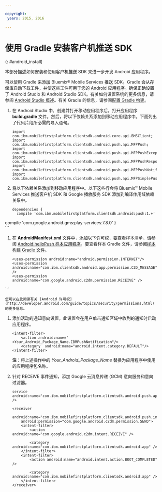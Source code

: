 ```yaml
---

copyright:
 years: 2015, 2016

---
```


# 使用 Gradle 安装客户机推送 SDK
{: #android_install}

本部分描述如何安装和使用客户机推送 SDK 来进一步开发 Android 应用程序。

可以使用 Gradle 来添加 Bluemix® Mobile Services 推送 SDK。Gradle 会从存储库自动下载工件，并使这些工件可用于您的 Android 应用程序。确保正确设置了 Android Studio 和 Android Studio SDK。有关如何设置系统的更多信息，请参阅 [Android Studio 概述](https://developer.android.com/tools/studio/index.html)。有关 Gradle 的信息，请参阅[配置 Gradle 构建](http://developer.android.com/tools/building/configuring-gradle.html)。

1. 在 Android Studio 中，创建并打开移动应用程序后，打开应用程序 **build.gradle** 文件。然后，将以下依赖关系添加到移动应用程序中。下面列出了代码片段所必需的导入语句。

	```
	import com.ibm.mobilefirstplatform.clientsdk.android.core.api.BMSClient;
	import com.ibm.mobilefirstplatform.clientsdk.android.push.api.MFPPush;
	import com.ibm.mobilefirstplatform.clientsdk.android.push.api.MFPPushException;
	import com.ibm.mobilefirstplatform.clientsdk.android.push.api.MFPPushResponseListener;
	import com.ibm.mobilefirstplatform.clientsdk.android.push.api.MFPPushNotificationListener;
	import com.ibm.mobilefirstplatform.clientsdk.android.push.api.MFPSimplePushNotification;
	```


1. 将以下依赖关系添加到移动应用程序中。以下这些行会将 Bluemix™ Mobile Services 推送客户机 SDK 和 Google 播放服务 SDK 添加到编译作用域依赖关系中。

	```
	dependencies {
	  compile 'com.ibm.mobilefirstplatform.clientsdk.android:push:1.+' 
compile 'com.google.android.gms:play-services:7.8.0' 
}  
	```
1. 在 **AndroidManifest.xml** 文件中，添加以下许可权，要查看样本清单，请参阅 [Android helloPush 样本应用程序](https://github.com/ibm-bluemix-mobile-services/bms-samples-android-hellopush/blob/master/helloPush/app/src/main/AndroidManifest.xml)。要查看样本 Gradle 文件，请参阅[样本构建 Gradle 文件](https://github.com/ibm-bluemix-mobile-services/bms-samples-android-hellopush/blob/master/helloPush/app/build.gradle)。

	```
	<uses-permission android:name="android.permission.INTERNET"/>
	<uses-permission android:name="com.ibm.clientsdk.android.app.permission.C2D_MESSAGE" />
	<uses-permission android:name="com.google.android.c2dm.permission.RECEIVE" />
<uses-permission android:name="android.permission.WAKE_LOCK" />
<uses-permission android:name="android.permission.GET_ACCOUNTS" />
<uses-permission android:name="android.permission.USE_CREDENTIALS" />
<uses-permission android:name="android.permission.WRITE_EXTERNAL_STORAGE" />
<uses-permission android:name="android.permission.ACCESS_WIFI_STATE"/>
	```

	您可以在此阅读有关 [Android 许可权](http://developer.android.com/guide/topics/security/permissions.html)的更多信息。

1. 添加活动的通知意向设置。此设置会在用户单击通知区域中收到的通知时启动应用程序。

	```
	<intent-filter>  
		<action android:name="<Your_Android_Package_Name.IBMPushNotification"/>   
		<category  android:name="android.intent.category.DEFAULT"/>
	</intent-filter>
	```
	**注**：将上述操作中的 *Your_Android_Package_Name* 替换为应用程序中使用的应用程序包名称。

1. 针对 RECEIVE 事件通知，添加 Google 云消息传递 (GCM) 意向服务和意向过滤器。

	```
	service android:name="com.ibm.mobilefirstplatform.clientsdk.android.push.api.MFPPushIntentService" />

	<receiver
	    android:name="com.ibm.mobilefirstplatform.clientsdk.android.push.internal.MFPPushBroadcastReceiver"
	    android:permission="com.google.android.c2dm.permission.SEND">
	    <intent-filter>
	        <action android:name="com.google.android.c2dm.intent.RECEIVE" />

	        <category android:name="com.ibm.mobilefirstplatform.clientsdk.android.app" />
	    </intent-filter>
	    <intent-filter>
	        <action android:name="android.intent.action.BOOT_COMPLETED" />

	        <category android:name="com.ibm.mobilefirstplatform.clientsdk.android.app" />
	    </intent-filter>
	</receiver>
	```
